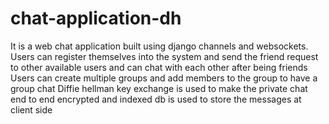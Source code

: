 # chat-application-dh
It is a web chat application built using django channels and websockets. 
Users can register themselves into the system and send the friend request to other available users and can chat with each other after being friends
Users can create multiple groups and add members to the group to have a group chat 
Diffie hellman key exchange is used to make the private chat end to end encrypted and indexed db is used to store the messages at client side
